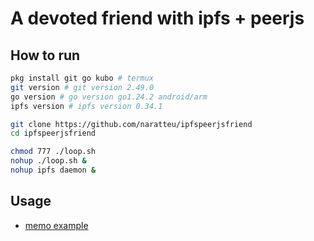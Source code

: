 # A devoted friend with ipfs + peerjs

## How to run

```bash
pkg install git go kubo # termux
git version # git version 2.49.0
go version # go version go1.24.2 android/arm
ipfs version # ipfs version 0.34.1

git clone https://github.com/naratteu/ipfspeerjsfriend
cd ipfspeerjsfriend

chmod 777 ./loop.sh
nohup ./loop.sh &
nohup ipfs daemon &
```

## Usage

- [memo example](https://naratteu.github.io/ipfspeerjsfriend/usage/memo.html)
